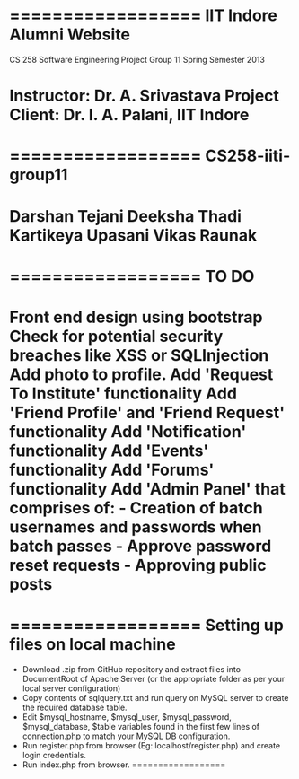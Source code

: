 ==================
IIT Indore Alumni Website
==================
CS 258 Software Engineering Project Group 11
Spring Semester
2013

Instructor: Dr. A. Srivastava
Project Client: Dr. I. A. Palani, IIT Indore
==================



==================
CS258-iiti-group11
==================
Darshan Tejani
Deeksha Thadi
Kartikeya Upasani
Vikas Raunak
==================



==================
TO DO
==================
Front end design using bootstrap
Check for potential security breaches like XSS or SQLInjection
Add photo to profile. 
Add 'Request To Institute' functionality
Add 'Friend Profile' and 'Friend Request' functionality
Add 'Notification' functionality
Add 'Events' functionality
Add 'Forums' functionality
Add 'Admin Panel' that comprises of:
	- Creation of batch usernames and passwords when batch passes
	- Approve password reset requests
	- Approving public posts
==================



==================
Setting up files on local machine
==================
- Download .zip from GitHub repository and extract files into DocumentRoot of Apache Server (or the appropriate folder as per your local server configuration)
- Copy contents of sqlquery.txt and run query on MySQL server to create the required database table.
- Edit $mysql_hostname, $mysql_user, $mysql_password, $mysql_database, $table variables found in the first few lines of connection.php to match your MySQL DB configuration. 
- Run register.php from browser (Eg: localhost/register.php) and create login credentials. 
- Run index.php from browser.
==================



